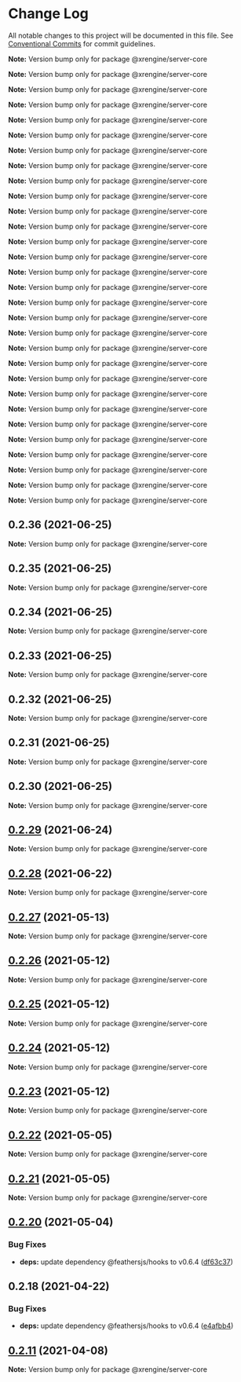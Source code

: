 # Change Log

All notable changes to this project will be documented in this file.
See [Conventional Commits](https://conventionalcommits.org) for commit guidelines.



**Note:** Version bump only for package @xrengine/server-core







**Note:** Version bump only for package @xrengine/server-core







**Note:** Version bump only for package @xrengine/server-core







**Note:** Version bump only for package @xrengine/server-core







**Note:** Version bump only for package @xrengine/server-core







**Note:** Version bump only for package @xrengine/server-core







**Note:** Version bump only for package @xrengine/server-core







**Note:** Version bump only for package @xrengine/server-core







**Note:** Version bump only for package @xrengine/server-core







**Note:** Version bump only for package @xrengine/server-core







**Note:** Version bump only for package @xrengine/server-core







**Note:** Version bump only for package @xrengine/server-core







**Note:** Version bump only for package @xrengine/server-core







**Note:** Version bump only for package @xrengine/server-core







**Note:** Version bump only for package @xrengine/server-core







**Note:** Version bump only for package @xrengine/server-core







**Note:** Version bump only for package @xrengine/server-core







**Note:** Version bump only for package @xrengine/server-core







**Note:** Version bump only for package @xrengine/server-core







**Note:** Version bump only for package @xrengine/server-core







**Note:** Version bump only for package @xrengine/server-core







**Note:** Version bump only for package @xrengine/server-core







**Note:** Version bump only for package @xrengine/server-core







**Note:** Version bump only for package @xrengine/server-core







**Note:** Version bump only for package @xrengine/server-core







**Note:** Version bump only for package @xrengine/server-core







**Note:** Version bump only for package @xrengine/server-core







**Note:** Version bump only for package @xrengine/server-core







**Note:** Version bump only for package @xrengine/server-core







**Note:** Version bump only for package @xrengine/server-core





## 0.2.36 (2021-06-25)

**Note:** Version bump only for package @xrengine/server-core





## 0.2.35 (2021-06-25)

**Note:** Version bump only for package @xrengine/server-core





## 0.2.34 (2021-06-25)

**Note:** Version bump only for package @xrengine/server-core





## 0.2.33 (2021-06-25)

**Note:** Version bump only for package @xrengine/server-core





## 0.2.32 (2021-06-25)

**Note:** Version bump only for package @xrengine/server-core





## 0.2.31 (2021-06-25)

**Note:** Version bump only for package @xrengine/server-core





## 0.2.30 (2021-06-25)

**Note:** Version bump only for package @xrengine/server-core





## [0.2.29](https://github.com/barankyle/xr3ngine/compare/v0.2.28...v0.2.29) (2021-06-24)

**Note:** Version bump only for package @xrengine/server-core





## [0.2.28](https://github.com/barankyle/xr3ngine/compare/v0.2.27...v0.2.28) (2021-06-22)

**Note:** Version bump only for package @xrengine/server-core





## [0.2.27](https://github.com/barankyle/xrengine/compare/v0.2.26...v0.2.27) (2021-05-13)

**Note:** Version bump only for package @xrengine/server-core





## [0.2.26](https://github.com/barankyle/xrengine/compare/v0.2.24...v0.2.26) (2021-05-12)

**Note:** Version bump only for package @xrengine/server-core





## [0.2.25](https://github.com/barankyle/xrengine/compare/v0.2.24...v0.2.25) (2021-05-12)

**Note:** Version bump only for package @xrengine/server-core





## [0.2.24](https://github.com/barankyle/xrengine/compare/v0.2.23...v0.2.24) (2021-05-12)

**Note:** Version bump only for package @xrengine/server-core





## [0.2.23](https://github.com/barankyle/xrengine/compare/v0.2.22...v0.2.23) (2021-05-12)

**Note:** Version bump only for package @xrengine/server-core





## [0.2.22](https://github.com/xrengine/xrengine/compare/v0.2.21...v0.2.22) (2021-05-05)

**Note:** Version bump only for package @xrengine/server-core





## [0.2.21](https://github.com/barankyle/xrengine/compare/v0.2.20...v0.2.21) (2021-05-05)

**Note:** Version bump only for package @xrengine/server-core





## [0.2.20](https://github.com/barankyle/xrengine/compare/v0.2.18...v0.2.20) (2021-05-04)


### Bug Fixes

* **deps:** update dependency @feathersjs/hooks to v0.6.4 ([df63c37](https://github.com/barankyle/xrengine/commit/df63c37dcf4eb61a8e9ed4bdcfa2053d60164d8b))





## 0.2.18 (2021-04-22)


### Bug Fixes

* **deps:** update dependency @feathersjs/hooks to v0.6.4 ([e4afbb4](https://github.com/XRFoundation/XREngine/commit/e4afbb4e1f3f085855393eea997453c6002aaedb))





## [0.2.11](https://github.com/XRFoundation/XREngine/compare/v0.2.10...v0.2.11) (2021-04-08)

**Note:** Version bump only for package @xrengine/server-core
